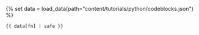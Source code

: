 {% set data = load_data(path="content/tutorials/python/codeblocks.json") %}
```{% if lc %}{{ lc }}{% endif %}
{{ data[fn] | safe }}
```
